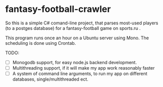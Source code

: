 # fantasy-football-crawler

So this is a simple C# comand-line project, that parses most-used players (to a postges database) for a fantasy-football game on sports.ru .

This program runs once an hour on a Ubuntu server using Mono. The scheduling is done using Crontab.

TODO:
- [ ] Monogodb support, for easy node.js backend development.
- [ ] Multithreading support, if it will make my app work reasonably faster
- [ ] A system of command line arguments, to run my app on different databases, single/multithreaded ect.
